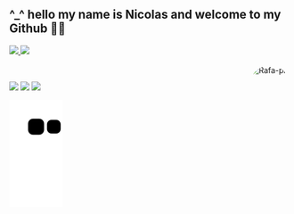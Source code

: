 ## ^_^  hello my name is Nicolas and welcome to my Github 👋😁

<div>
  <a href="https://github.com/kZNick/kZNick">
  <img height="180em" src="https://github-readme-stats.vercel.app/api?username=kZNick&show_icons=true&theme=dark&include_all_commits=true&count_private=true"/>
  <img height="180em" src="https://github-readme-stats.vercel.app/api/top-langs/?username=kZNick&layout=compact&langs_count=7&theme=dark"/>
</div>
<div style="display: inline_block"><br>
  <img align="right" alt="Rafa-pic" height="150" style="border-radius:50px;" src="https://im5.ezgif.com/tmp/ezgif-5-0bd800ab1c.webp">
</div>
  
  ##
 
<div> 
  <a href="https://www.linkedin.com/in/nicolas-marques-5b7280246/" target="_blank"><img src="https://img.shields.io/badge/-LinkedIn-%230077B5?style=for-the-badge&logo=linkedin&logoColor=white" target="_blank"></a> 
  <a href="https://www.instagram.com/kz_nicolas/" target="_blank"><img src="https://img.shields.io/badge/-Instagram-%23E4405F?style=for-the-badge&logo=instagram&logoColor=white" target="_blank"></a>
  <a href = "Nicolas360@gotmail.com.br"><img src="https://img.shields.io/badge/-Gmail-%23333?style=for-the-badge&logo=gmail&logoColor=white" target="_blank"></a>
 
  ![Snake animation](https://github.com/rafaballerini/rafaballerini/blob/output/github-contribution-grid-snake.svg)
 
</div>
